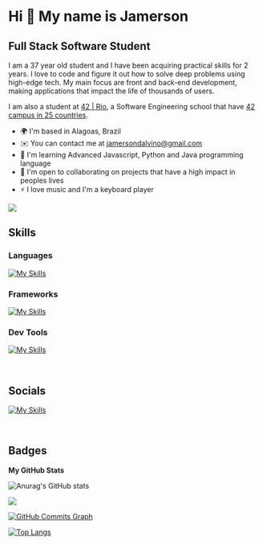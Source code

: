 Hi 👋 My name is Jamerson
==========================

Full Stack Software Student
-----------------------------

I am a 37 year old student and I have been acquiring practical skills for 2 years. I love to code and figure it out how to solve deep problems using high-edge tech. My main focus are front and back-end development, making applications that impact the life of thousands of users.

I am also a student at [42 | Rio](https://42.rio/), a Software Engineering school that have [42 campus in 25 countries](https://www.42network.org/42-schools/).

* 🌍  I'm based in Alagoas, Brazil
* ✉️  You can contact me at [jamersondalvino@gmail.com](mailto:jamersondalvino@gmail.com)
* 🧠  I'm learning Advanced Javascript, Python and Java programming language
* 🤝  I'm open to collaborating on projects that have a high impact in peoples lives
* ⚡  I love music and I'm a keyboard player

<a href="https://www.github.com/jamersondalvino" target="_blank" rel="noreferrer"><img
src="https://img.shields.io/github/followers/jamersondalvino?logo=github&style=for-the-badge&color=3382ed&labelColor=171717" /></a>

## Skills

### Languages 
[![My Skills](https://skillicons.dev/icons?i=markdown,html,css,sass,js,ts,python,java,mysql&perline=12)](https://mohitya.dev/tools)

### Frameworks
[![My Skills](https://skillicons.dev/icons?i=react,angular,vue,bootstrap&perline=12)](https://mohitya.dev/tools)

### Dev Tools
[![My Skills](https://skillicons.dev/icons?i=linux,docker,git,vscode,nodejs,figma&perline=12)](https://mohitya.dev/tools)


&nbsp;


## Socials
[![My Skills](https://skillicons.dev/icons?i=linkedin,github,discord,twitter,instagram&perline=12)](https://mohitya.dev/tools)

&nbsp;


## Badges

<b>My GitHub Stats</b>

![Anurag's GitHub stats](https://github-readme-stats.vercel.app/api?username=jamersondalvino&show_icons=true&hide=&count_private=true&title_color=3382ed&text_color=ffffff&icon_color=3382ed&bg_color=171717&hide_border=true&show_icons=true)

<a href="http://www.github.com/jamersondalvino"><img src="https://github-readme-streak-stats.herokuapp.com/?user=jamersondalvino&stroke=ffffff&background=171717&ring=3382ed&fire=3382ed&currStreakNum=ffffff&currStreakLabel=3382ed&sideNums=ffffff&sideLabels=ffffff&dates=ffffff&hide_border=true" /></a>

<a href="http://www.github.com/jamersondalvino"><img src="https://activity-graph.herokuapp.com/graph?username=jamersondalvino&bg_color=171717&color=ffffff&line=3382ed&point=ffffff&area_color=171717&area=true&hide_border=true&custom_title=GitHub%20Commits%20Graph" alt="GitHub Commits Graph" /></a>

[![Top Langs](https://github-readme-stats.vercel.app/api/top-langs/?username=jamersondalvino&layout=compact&title_color=3382ed&text_color=ffffff&icon_color=3382ed&bg_color=171717&hide_border=true&locale=en&custom_title=Top%20%Languages)](https://github.com/jamersondalvino)
